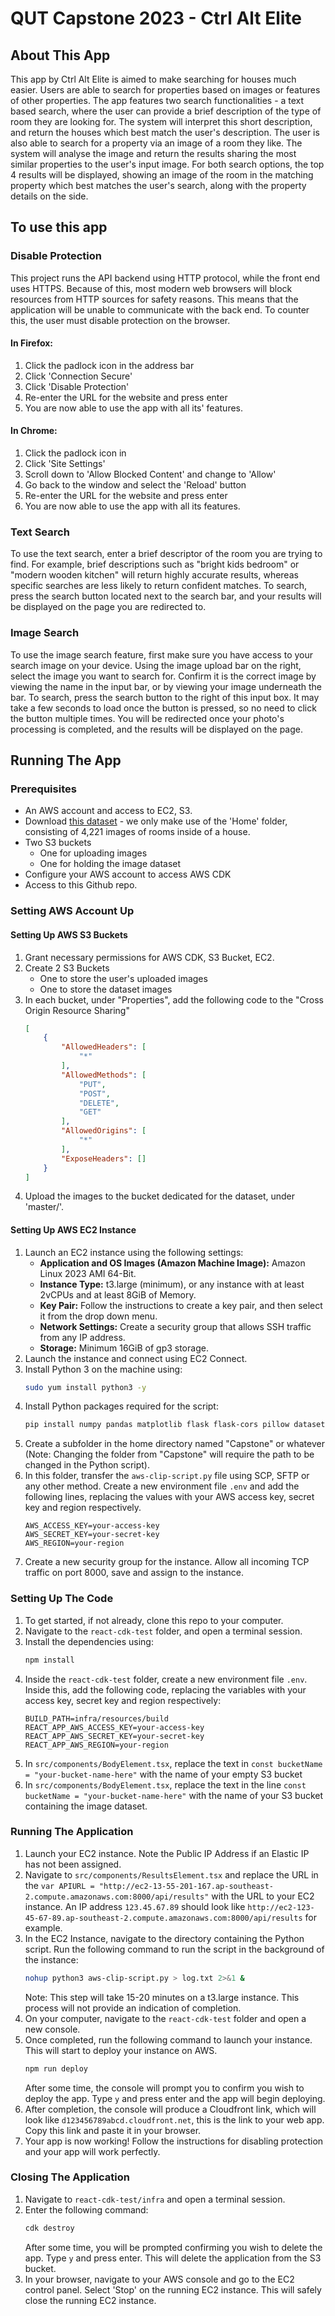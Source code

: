 # QUT Capstone 2023 - Ctrl Alt Elite

## About This App

This app by Ctrl Alt Elite is aimed to make searching for houses much easier. Users are able to search for properties based on images or features of other properties. The app features two search functionalities - a text based search, where the user can provide a brief description of the type of room they are looking for. The system will interpret this short description, and return the houses which best match the user's description. The user is also able to search for a property via an image of a room they like. The system will analyse the image and return the results sharing the most similar properties to the user's input image. For both search options, the top 4 results will be displayed, showing an image of the room in the matching property which best matches the user's search, along with the property details on the side. 



## To use this app
### Disable Protection
This project runs the API backend using HTTP protocol, while the front end uses HTTPS. Because of this, most modern web browsers will block resources from HTTP sources for safety reasons. This means that the application will be unable to communicate with the back end. To counter this, the user must disable protection on the browser. 
#### In Firefox:
1. Click the padlock icon in the address bar
2. Click 'Connection Secure'
3. Click 'Disable Protection'
4. Re-enter the URL for the website and press enter
5. You are now able to use the app with all its' features.
#### In Chrome:
1. Click the padlock icon in
2. Click 'Site Settings'
3. Scroll down to 'Allow Blocked Content' and change to 'Allow'
4. Go back to the window and select the 'Reload' button
5. Re-enter the URL for the website and press enter
6. You are now able to use the app with all its features.
### Text Search
To use the text search, enter a brief descriptor of the room you are trying to find. For example, brief descriptions such as "bright kids bedroom" or "modern wooden kitchen" will return highly accurate results, whereas specific searches are less likely to return confident matches. To search, press the search button located next to the search bar, and your results will be displayed on the page you are redirected to.
### Image Search
To use the image search feature, first make sure you have access to your search image on your device. Using the image upload bar on the right, select the image you want to search for. Confirm it is the correct image by viewing the name in the input bar, or by viewing your image underneath the bar. To search, press the search button to the right of this input box. It may take a few seconds to load once the button is pressed, so no need to click the button multiple times. You will be redirected once your photo's processing is completed, and the results will be displayed on the page.


## Running The App
### Prerequisites
- An AWS account and access to EC2, S3.
- Download [this dataset](http://web.mit.edu/torralba/www/indoor.html) - we only make use of the 'Home' folder, consisting of 4,221 images of rooms inside of a house.
- Two S3 buckets
	- One for uploading images
	- One for holding the image dataset
- Configure your AWS account to access AWS CDK
- Access to this Github repo.
### Setting AWS Account Up
#### Setting Up AWS S3 Buckets
1. Grant necessary permissions for AWS CDK, S3 Bucket, EC2.
2. Create 2 S3 Buckets
	- One to store the user's uploaded images
	- One to store the dataset images
3. In each bucket, under "Properties", add the following code to the "Cross Origin Resource Sharing"
    ```json
    [
        {
            "AllowedHeaders": [
                "*"
            ],
            "AllowedMethods": [
                "PUT",
                "POST",
                "DELETE",
                "GET"
            ],
            "AllowedOrigins": [
                "*"
            ],
            "ExposeHeaders": []
        }
    ]
    ```
4. Upload the images to the bucket dedicated for the dataset, under 'master/'.

#### Setting Up AWS EC2 Instance
1. Launch an EC2 instance using the following settings:
	- **Application and OS Images (Amazon Machine Image):** Amazon Linux 2023 AMI 64-Bit.
	- **Instance Type:** t3.large (minimum), or any instance with at least 2vCPUs and at least 8GiB of Memory.
	- **Key Pair:** Follow the instructions to create a key pair, and then select it from the drop down menu.
	- **Network Settings:** Create a security group that allows SSH traffic from any IP address.
	- **Storage:** Minimum 16GiB of gp3 storage. 
2. Launch the instance and connect using EC2 Connect.
3. Install Python 3 on the machine using:
   ``` bash
   sudo yum install python3 -y
   ```
4. Install Python packages required for the script:
   ``` bash
   pip install numpy pandas matplotlib flask flask-cors pillow datasets transformers pathlib scikit-learn boto3 dotenv
   ```
5. Create a subfolder in the home directory named "Capstone" or whatever (Note: Changing the folder from "Capstone" will require the path to be changed in the Python script).
6. In this folder, transfer the `aws-clip-script.py` file using SCP, SFTP or any other method. Create a new environment file `.env` and add the following lines, replacing the values with your AWS access key, secret key and region respectively.
   ```
   AWS_ACCESS_KEY=your-access-key
   AWS_SECRET_KEY=your-secret-key 
   AWS_REGION=your-region
   ```
7. Create a new security group for the instance. Allow all incoming TCP traffic on port 8000, save and assign to the instance.

### Setting Up The Code
1. To get started, if not already, clone this repo to your computer.
2. Navigate to the `react-cdk-test` folder, and open a terminal session.
3. Install the dependencies using:
    ``` bash
    npm install
    ```
4. Inside the `react-cdk-test` folder, create a new environment file `.env`. Inside this, add the following code, replacing the variables with your access key, secret key and region respectively:
    ``` .env
    BUILD_PATH=infra/resources/build
    REACT_APP_AWS_ACCESS_KEY=your-access-key
    REACT_APP_AWS_SECRET_KEY=your-secret-key
    REACT_APP_AWS_REGION=your-region
    ```
5. In `src/components/BodyElement.tsx`, replace the text in `const bucketName = "your-bucket-name-here"` with the name of your empty S3 bucket
6. In `src/components/BodyElement.tsx`, replace the text in the line `const bucketName = "your-bucket-name-here"` with the name of your S3 bucket containing the image dataset.

### Running The Application
1. Launch your EC2 instance. Note the Public IP Address if an Elastic IP has not been assigned. 
2. Navigate to `src/components/ResultsElement.tsx` and replace the URL in the `var APIURL = "http://ec2-13-55-201-167.ap-southeast-2.compute.amazonaws.com:8000/api/results"` with the URL to your EC2 instance. An IP address `123.45.67.89` should look like `http://ec2-123-45-67-89.ap-southeast-2.compute.amazonaws.com:8000/api/results` for example.
3. In the EC2 Instance, navigate to the directory containing the Python script. Run the following command to run the script in the background of the instance:
   ``` bash
   nohup python3 aws-clip-script.py > log.txt 2>&1 &
   ```
    Note: This step will take 15-20 minutes on a t3.large instance. This process will not  provide an indication of completion. 
4. On your computer, navigate to the `react-cdk-test` folder and open a new console.
5. Once completed, run the following command to launch your instance. This will start to deploy your instance on AWS.
   ``` bash
   npm run deploy
   ```
	After some time, the console will prompt you to confirm you wish to deploy the app. Type `y` and press enter and the app will begin deploying.
6. After completion, the console will produce a Cloudfront link, which will look like `d123456789abcd.cloudfront.net`, this is the link to your web app. Copy this link and paste it in your browser.
7. Your app is now working! Follow the instructions for disabling protection and your app will work perfectly.
### Closing The Application
1. Navigate to `react-cdk-test/infra` and open a terminal session.
2. Enter the following command:
    ``` bash
    cdk destroy
    ```
    After some time, you will be prompted confirming you wish to delete the app. Type `y` and press enter. This will delete the application from the S3 bucket.
3. In your browser, navigate to your AWS console and go to the EC2 control panel. Select 'Stop' on the running EC2 instance. This will safely close the running EC2 instance. 
